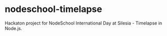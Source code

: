 # nodeschool-timelapse
Hackaton project for NodeSchool International Day at Silesia - Timelapse in Node.js.
